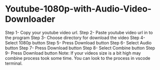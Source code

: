 # Youtube-1080p-with-Audio-Video-Downloader
Step 1- Copy your youtube video url.
Step 2- Paste youtube video url in to the program
Step 3- Choose directory for download the video
Step 4- Select 1080p button
Step 5- Press Download button
Step 6- Select Audio button
Step 7- Press Download button
Step 8- Select Combine button
Step 9- Press Download button
Note: If your videos size is a bit high may combine process took some time. You can look to the process in vscode terminal.
